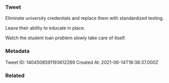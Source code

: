### Tweet
Eliminate university credentials and replace them with standardized testing. 

Leave their ability to educate in place.

Watch the student loan problem slowly take care of itself.

### Metadata
Tweet ID: 1404508591193612289
Created At: 2021-06-14T18:38:37.000Z

### Related

